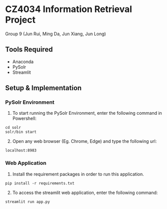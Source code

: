 # CZ4034 Information Retrieval Project
Group 9 (Jun Rui, Ming Da, Jun Xiang, Jun Long)

## Tools Required
- Anaconda
- PySolr
- Streamlit

## Setup & Implementation
### PySolr Environment
1. To start running the PySolr Environment, enter the following command in Powershell:
```
cd solr
solr/bin start
```

2. Open any web browser (Eg. Chrome, Edge) and type the following url:
```
localhost:8983
```

### Web Application
1. Install the requirement packages in order to run this application.
```
pip install -r requirements.txt
```

2. To access the streamlit web application, enter the following command:
```
streamlit run app.py
```
